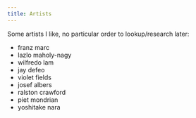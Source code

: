 ```yaml
---
title: Artists
---
```


Some artists I like, no particular order to lookup/research later:

- franz marc
- lazlo maholy-nagy
- wilfredo lam
- jay defeo
- violet fields
- josef albers
- ralston crawford
- piet mondrian
- yoshitake nara
